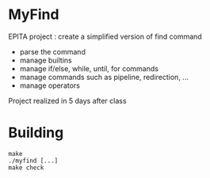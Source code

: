 # MyFind

EPITA project : create a simplified version of find command

 -  parse the command
 -  manage builtins
 -  manage if/else, while, until, for commands
 -  manage commands such as pipeline, redirection, ...
 -  manage operators

Project realized in 5 days after class

# Building

```
make
./myfind [...]
make check
```
